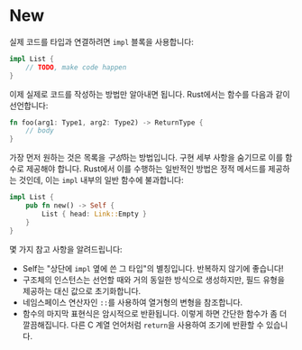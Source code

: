 # New

실제 코드를 타입과 연결하려면 `impl` 블록을 사용합니다:

```rust ,ignore
impl List {
    // TODO, make code happen
}
```

이제 실제로 코드를 작성하는 방법만 알아내면 됩니다. Rust에서는 함수를 다음과 같이 선언합니다:

```rust ,ignore
fn foo(arg1: Type1, arg2: Type2) -> ReturnType {
    // body
}
```

가장 먼저 원하는 것은 목록을 *구성*하는 방법입니다. 구현 세부 사항을 숨기므로 이를 함수로 제공해야 합니다. Rust에서 이를 수행하는 일반적인 방법은 정적 메서드를 제공하는 것인데, 이는 `impl` 내부의 일반 함수에 불과합니다:

```rust ,ignore
impl List {
    pub fn new() -> Self {
        List { head: Link::Empty }
    }
}
```

몇 가지 참고 사항을 알려드립니다:

* Self는 "상단에 `impl` 옆에 쓴 그 타입"의 별칭입니다. 반복하지 않기에 좋습니다!
* 구조체의 인스턴스는 선언할 때와 거의 동일한 방식으로 생성하지만, 필드 유형을 제공하는 대신 값으로 초기화합니다.
* 네임스페이스 연산자인 `::`를 사용하여 열거형의 변형을 참조합니다.
* 함수의 마지막 표현식은 암시적으로 반환됩니다. 이렇게 하면 간단한 함수가 좀 더 깔끔해집니다. 다른 C 계열 언어처럼 `return`을 사용하여 조기에 반환할 수 있습니다.
